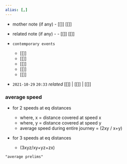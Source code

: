 ```yaml
---
alias: [,]
---
```

- mother note (if any)
		- [[]] [[]]
- related note (if any) -
		- [[]] [[]]
- `contemporary events`
	- [[]]
	- [[]]
	- [[]]
	- [[]]
	- [[]]

- `2021-10-29`  `20:33` _related_ [[]] | [[]] | [[]]
### average speed
- for 2 speeds at eq distances
	- where, x = distance covered at speed x
	- where, y = distance covered at speed y
	- average speed during entire journey = (2xy / x+y)

- for 3 speeds at eq distances
	- (3xyz/xy+yz+zx)

```query
"average prelims"
```